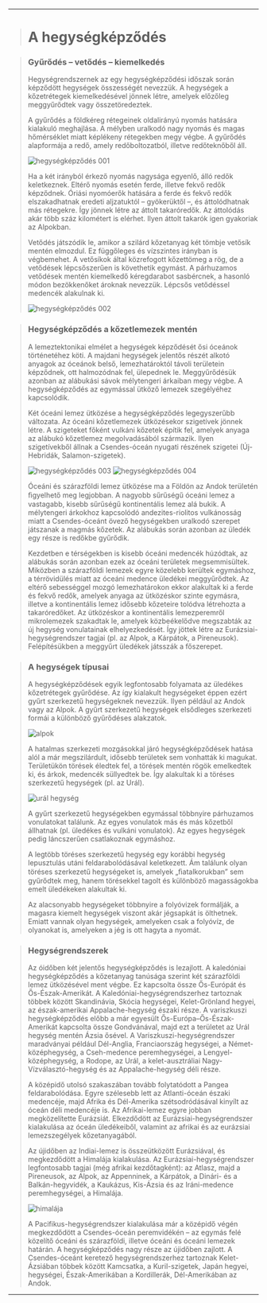 
---

> # A hegységképződés

> ### Gyűrődés – vetődés – kiemelkedés
>
> Hegységrendszernek az egy hegységképződési időszak során képződött hegységek összességét nevezzük. A hegységek a kőzetrétegek kiemelkedésével jönnek létre, amelyek előzőleg meggyűrődtek vagy összetöredeztek.
>
> A gyűrődés a földkéreg rétegeinek oldalirányú nyomás hatására kialakuló meghajlása. A mélyben uralkodó nagy nyomás és magas hőmérséklet miatt képlékeny rétegekben megy végbe. A gyűrődés alapformája a redő, amely redőboltozatból, illetve redőteknőből áll.
>
> ![hegységképződés 001](../images/foldrajz-hegysegkepzodes-001.png)
>
> Ha a két irányból érkező nyomás nagysága egyenlő, álló redők keletkeznek. Eltérő nyomás esetén ferde, illetve fekvő redők képződnek. Óriási nyomóerők hatására a ferde és fekvő redők elszakadhatnak eredeti aljzatuktól – gyökerüktől –, és áttolódhatnak más rétegekre. Így jönnek létre az áttolt takaróredők. Az áttolódás akár több száz kilométert is elérhet. Ilyen áttolt takarók igen gyakoriak az Alpokban.
>
> Vetődés játszódik le, amikor a szilárd kőzetanyag két tömbje vetősík mentén elmozdul. Ez függőleges és vízszintes irányban is végbemehet. A vetősíkok által közrefogott kőzettömeg a rög, de a vetődések lépcsőszerűen is követhetik egymást. A párhuzamos vetődések mentén kiemelkedő kéregdarabot sasbércnek, a hasonló módon bezökkenőket ároknak nevezzük. Lépcsős vetődéssel medencék alakulnak ki.
>
> ![hegységképződés 002](../images/foldrajz-hegysegkepzodes-002.png)

> ### Hegységképződés a kőzetlemezek mentén
>
> A lemeztektonikai elmélet a hegységek képződését ősi óceánok történetéhez köti. A majdani hegységek jelentős részét alkotó anyagok az óceánok belső, lemezhatároktól távoli területein képződnek, ott halmozódnak fel, ülepednek le. Meggyűrődésük azonban az alábukási sávok mélytengeri árkaiban megy végbe. A hegységképződés az egymással ütköző lemezek szegélyéhez kapcsolódik.
>
> Két óceáni lemez ütközése a hegységképződés legegyszerűbb változata. Az óceáni kőzetlemezek ütközésekor szigetívek jönnek létre. A szigeteket főként vulkáni kőzetek építik fel, amelyek anyaga az alábukó kőzetlemez megolvadásából származik. Ilyen szigetívekből állnak a Csendes-óceán nyugati részének szigetei (Új-Hebridák, Salamon-szigetek).
>
> ![hegységképződés 003](../images/foldrajz-hegysegkepzodes-003.png)
> ![hegységképződés 004](../images/foldrajz-hegysegkepzodes-004.png)
>
> Óceáni és szárazföldi lemez ütközése ma a Földön az Andok területén ﬁgyelhető meg legjobban. A nagyobb sűrűségű óceáni lemez a vastagabb, kisebb sűrűségű kontinentális lemez alá bukik. A mélytengeri árkokhoz kapcsolódó andezites-riolitos vulkánosság miatt a Csendes-óceánt övező hegységekben uralkodó szerepet játszanak a magmás kőzetek. Az alábukás során azonban az üledék egy része is redőkbe gyűrődik.
>
> Kezdetben e térségekben is kisebb óceáni medencék húzódtak, az alábukás során azonban ezek az óceáni területek megsemmisültek. Miközben a szárazföldi lemezek egyre közelebb kerültek egymáshoz, a térrövidülés miatt az óceáni medence üledékei meggyűrődtek. Az eltérő sebességgel mozgó lemezhatárokon ekkor alakultak ki a ferde és fekvő redők, amelyek anyaga az ütközéskor szinte egymásra, illetve a kontinentális lemez idősebb kőzeteire tolódva létrehozta a takaróredőket. Az ütközéskor a kontinentális lemezperemről mikrolemezek szakadtak le, amelyek közbeékelődve megszabták az új hegység vonulatainak elhelyezkedését. Így jöttek létre az Eurázsiai-hegységrendszer tagjai (pl. az Alpok, a Kárpátok, a Pireneusok). Felépítésükben a meggyűrt üledékek játsszák a főszerepet.

> ### A hegységek típusai
>
> A hegységképződések egyik legfontosabb folyamata az üledékes kőzetrétegek gyűrődése. Az így kialakult hegységeket éppen ezért gyűrt szerkezetű hegységeknek nevezzük. Ilyen például az Andok vagy az Alpok. A gyűrt szerkezetű hegységek elsődleges szerkezeti formái a különböző gyűrődéses alakzatok.
>
> ![alpok](../images/foldrajz-hegysegkepzodes-005.png)
>
> A hatalmas szerkezeti mozgásokkal járó hegységképződések hatása alól a már megszilárdult, idősebb területek sem vonhatták ki magukat. Területükön törések éledtek fel, a törések mentén rögök emelkedtek ki, és árkok, medencék süllyedtek be. Így alakultak ki a töréses szerkezetű hegységek (pl. az Urál).
>
> ![urál hegység](../images/foldrajz-hegysegkepzodes-006.png)
>
> A gyűrt szerkezetű hegységekben egymással többnyire párhuzamos vonulatokat találunk. Az egyes vonulatok más és más kőzetből állhatnak (pl. üledékes és vulkáni vonulatok). Az egyes hegységek pedig láncszerűen csatlakoznak egymáshoz.
>
> A legtöbb töréses szerkezetű hegység egy korábbi hegység lepusztulás utáni feldarabolódásával keletkezett. Ám találunk olyan töréses szerkezetű hegységeket is, amelyek „ﬁatalkorukban” sem gyűrődtek meg, hanem törésekkel tagolt és különböző magasságokba emelt üledékeken alakultak ki.
>
> Az alacsonyabb hegységeket többnyire a folyóvizek formálják, a magasra kiemelt hegységek viszont akár jégsapkát is ölthetnek. Emiatt vannak olyan hegységek, amelyeken csak a folyóvíz, de olyanokat is, amelyeken a jég is ott hagyta a nyomát.

> ### Hegységrendszerek
>
> Az óidőben két jelentős hegységképződés is lezajlott. A kaledóniai hegységképződés a kőzetanyag tanúsága szerint két szárazföldi lemez ütközésével ment végbe. Ez kapcsolta össze Ős-Európát és Ős-Észak-Amerikát. A Kaledóniai-hegységrendszerhez tartoznak többek között Skandinávia, Skócia hegységei, Kelet-Grönland hegyei, az észak-amerikai Appalache-hegység északi része. A variszkuszi hegységképződés előbb a már egyesült Ős-Európa–Ős-Észak-Amerikát kapcsolta össze Gondvánával, majd ezt a területet az Urál hegység mentén Ázsia ősével. A Variszkuszi-hegységrendszer maradványai például Dél-Anglia, Franciaország hegységei, a Német-középhegység, a Cseh-medence peremhegységei, a Lengyel-középhegység, a Rodope, az Urál, a kelet-ausztráliai Nagy-Vízválasztó-hegység és az Appalache-hegység déli része.
>
> A középidő utolsó szakaszában tovább folytatódott a Pangea feldarabolódása. Egyre szélesebb lett az Atlanti-óceán északi medencéje, majd Afrika és Dél-Amerika szétsodródásával kinyílt az óceán déli medencéje is. Az Afrikai-lemez egyre jobban megközelítette Eurázsiát. Elkezdődött az Eurázsiai-hegységrendszer kialakulása az óceán üledékeiből, valamint az afrikai és az eurázsiai lemezszegélyek kőzetanyagából.
>
> Az újidőben az Indiai-lemez is összeütközött Eurázsiával, és megkezdődött a Himalája kialakulása. Az Eurázsiai-hegységrendszer legfontosabb tagjai (még afrikai kezdőtagként): az Atlasz, majd a Pireneusok, az Alpok, az Appenninek, a Kárpátok, a Dinári- és a Balkán-hegyvidék, a Kaukázus, Kis-Ázsia és az Iráni-medence peremhegységei, a Himalája.
>
> ![himalája](../images/foldrajz-hegysegkepzodes-007.png)
>
> A Pacifikus-hegységrendszer kialakulása már a középidő végén megkezdődött a Csendes-óceán peremvidékén – az egymás felé közelítő óceáni és szárazföldi, illetve óceáni és óceáni lemezek határán. A hegységképződés nagy része az újidőben zajlott. A Csendes-óceánt keretező hegységrendszerhez tartoznak Kelet-Ázsiában többek között Kamcsatka, a Kuril-szigetek, Japán hegyei, hegységei, Észak-Amerikában a Kordillerák, Dél-Amerikában az Andok.

---